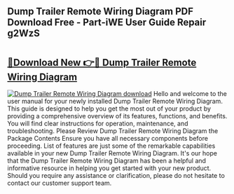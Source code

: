 ## Dump Trailer Remote Wiring Diagram PDF Download Free - Part-iWE User Guide Repair g2WzS

# <h2><a href="http://dfh8kkb.blite.top/?on=Dump+Trailer+Remote+Wiring+Diagram">🔗Download New 👉🔴 Dump Trailer Remote Wiring Diagram</a></h2>

[![Dump Trailer Remote Wiring Diagram download](https://i.imgur.com/lujVjoI.png)](http://dfh8kkb.blite.top/?on=Dump+Trailer+Remote+Wiring+Diagram)
Hello and welcome to the user manual for your newly installed Dump Trailer Remote Wiring Diagram. This guide is designed to help you get the most out of your product by providing a comprehensive overview of its features, functions, and benefits. You will find clear instructions for operation, maintenance, and troubleshooting. Please Review Dump Trailer Remote Wiring Diagram the Package Contents Ensure you have all necessary components before proceeding. List of features are just some of the remarkable capabilities available in your new Dump Trailer Remote Wiring Diagram. It's our hope that the Dump Trailer Remote Wiring Diagram has been a helpful and informative resource in helping you get started with your new product. Should you require any assistance or clarification, please do not hesitate to contact our customer support team.
